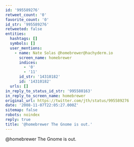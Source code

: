 ```yaml
---
id: '995589276'
retweet_count: '0'
favorite_count: '0'
id_str: '995589276'
retweeted: false
entities:
  hashtags: []
  symbols: []
  user_mentions:
    - name: Nate Solas @homebrewer@hachyderm.io
      screen_name: homebrewer
      indices:
        - '0'
        - '11'
      id_str: '14310182'
      id: '14310182'
  urls: []
in_reply_to_status_id_str: '995580163'
in_reply_to_screen_name: homebrewer
original_url: https://twitter.com/jth/status/995589276
date: '2008-11-07T22:05:27.000Z'
sitemap: false
robots: noindex
reply: true
title: '@homebrewer The Gnome is out.'
---
```


@homebrewer The Gnome is out.
